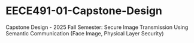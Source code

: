 # EECE491-01-Capstone-Design
Capstone Design - 2025 Fall Semester: Secure Image Transmission Using Semantic Communication (Face Image, Physical Layer Security)
